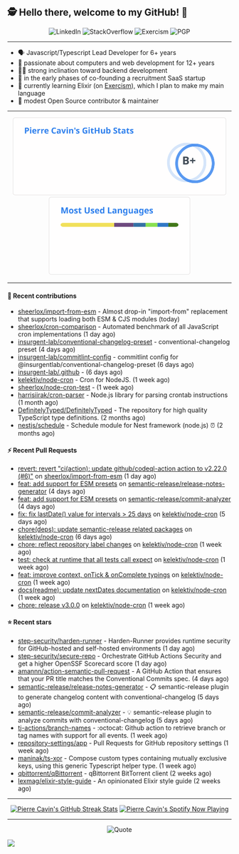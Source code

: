 <h2 style="display:inline" align="center">🕵️ Hello there, welcome to my GitHub! 👋</h2>
<br />
<p align="center">
    <a href="https://links.sherlox.io/github-linkedin" target="_blank" style="text-decoration: none;">
        <img src="https://img.shields.io/badge/LinkedIn-0077b5?style=flat-square&logo=linkedin" alt="LinkedIn">
    </a>
    <a href="https://links.sherlox.io/github-stackoverflow" target="_blank" style="text-decoration: none;">
        <img src="https://img.shields.io/badge/StackOverflow-9a9c9f?style=flat-square&logo=StackOverflow" alt="StackOverflow">
    </a>
    <a href="https://links.sherlox.io/github-exercism" target="_blank" style="text-decoration: none;">
        <img src="https://img.shields.io/badge/Exercism-7600fe?style=flat-square&logo=Exercism" alt="Exercism">
    </a>
    <a href="https://pgp.mit.edu/pks/lookup?op=get&search=0x48D089FE8FC01A4E7E88EE9611567DFABCB9256E" target="_blank" style="text-decoration: none;">
        <img src="https://img.shields.io/badge/pgp-0x11567DFABCB9256E-313131?style=flat&labelColor=313131&color=313131" alt="PGP">
    </a>
</p>

---

<ul>
    <li>🗣 Javascript/Typescript Lead Developer for 6+ years</li>
    <li>👴 passionate about computers and web development for 12+ years</li>
    <li>🧑‍💻 strong inclination toward backend development</li>
    <li>👷 in the early phases of co-founding a recruitment SaaS startup</li>
    <li>💜 currently learning Elixir (on <a href="https://links.sherlox.io/github-exercism-elixir-track">Exercism</a>), which I plan to make my main language</li>
    <li>🫶 modest Open Source contributor & maintainer</li>
</ul>

---

<div align="center">
  <a href="https://github-readme-stats.sherlox.io" style="display: inline-block;">
    <img src="assets/stats.svg" alt="Pierre Cavin's Github stats" height="175px" />
  </a>
  
  <a href="https://github-readme-stats.sherlox.io" style="display: inline-block;">
    <img src="assets/top-langs.svg" alt="Pierre Cavin's Most used languages" height="175px" />
  </a>
</div>

---

#### 🫶 Recent contributions

- [sheerlox/import-from-esm](https://github.com/sheerlox/import-from-esm) - Almost drop-in &#34;import-from&#34; replacement that supports loading both ESM &amp; CJS modules (today)
- [sheerlox/cron-comparison](https://github.com/sheerlox/cron-comparison) - Automated benchmark of all JavaScript cron implementations (1 day ago)
- [insurgent-lab/conventional-changelog-preset](https://github.com/insurgent-lab/conventional-changelog-preset) - conventional-changelog preset (4 days ago)
- [insurgent-lab/commitlint-config](https://github.com/insurgent-lab/commitlint-config) - commitlint config for @insurgentlab/conventional-changelog-preset (6 days ago)
- [insurgent-lab/.github](https://github.com/insurgent-lab/.github) -  (6 days ago)
- [kelektiv/node-cron](https://github.com/kelektiv/node-cron) - Cron for NodeJS. (1 week ago)
- [sheerlox/node-cron-test](https://github.com/sheerlox/node-cron-test) -  (1 week ago)
- [harrisiirak/cron-parser](https://github.com/harrisiirak/cron-parser) - Node.js library for parsing crontab instructions (1 month ago)
- [DefinitelyTyped/DefinitelyTyped](https://github.com/DefinitelyTyped/DefinitelyTyped) - The repository for high quality TypeScript type definitions. (2 months ago)
- [nestjs/schedule](https://github.com/nestjs/schedule) - Schedule module for Nest framework (node.js) ⏰ (2 months ago)

#### ⚡ Recent Pull Requests

- [revert: revert &#34;ci(action): update github/codeql-action action to v2.22.0 (#6)&#34;](https://github.com/sheerlox/import-from-esm/pull/9) on [sheerlox/import-from-esm](https://github.com/sheerlox/import-from-esm) (1 day ago)
- [feat: add support for ESM presets](https://github.com/semantic-release/release-notes-generator/pull/544) on [semantic-release/release-notes-generator](https://github.com/semantic-release/release-notes-generator) (4 days ago)
- [feat: add support for ESM presets](https://github.com/semantic-release/commit-analyzer/pull/537) on [semantic-release/commit-analyzer](https://github.com/semantic-release/commit-analyzer) (4 days ago)
- [fix: fix lastDate() value for intervals &gt; 25 days](https://github.com/kelektiv/node-cron/pull/711) on [kelektiv/node-cron](https://github.com/kelektiv/node-cron) (5 days ago)
- [chore(deps): update semantic-release related packages](https://github.com/kelektiv/node-cron/pull/709) on [kelektiv/node-cron](https://github.com/kelektiv/node-cron) (6 days ago)
- [chore: reflect repository label changes](https://github.com/kelektiv/node-cron/pull/708) on [kelektiv/node-cron](https://github.com/kelektiv/node-cron) (1 week ago)
- [test: check at runtime that all tests call expect](https://github.com/kelektiv/node-cron/pull/706) on [kelektiv/node-cron](https://github.com/kelektiv/node-cron) (1 week ago)
- [feat: improve context, onTick &amp; onComplete typings](https://github.com/kelektiv/node-cron/pull/705) on [kelektiv/node-cron](https://github.com/kelektiv/node-cron) (1 week ago)
- [docs(readme): update nextDates documentation](https://github.com/kelektiv/node-cron/pull/702) on [kelektiv/node-cron](https://github.com/kelektiv/node-cron) (1 week ago)
- [chore: release v3.0.0](https://github.com/kelektiv/node-cron/pull/701) on [kelektiv/node-cron](https://github.com/kelektiv/node-cron) (1 week ago)

#### ⭐ Recent stars

- [step-security/harden-runner](https://github.com/step-security/harden-runner) - Harden-Runner provides runtime security for GitHub-hosted and self-hosted environments (1 day ago)
- [step-security/secure-repo](https://github.com/step-security/secure-repo) - Orchestrate GitHub Actions Security and get a higher OpenSSF Scorecard score (1 day ago)
- [amannn/action-semantic-pull-request](https://github.com/amannn/action-semantic-pull-request) - A GitHub Action that ensures that your PR title matches the Conventional Commits spec. (4 days ago)
- [semantic-release/release-notes-generator](https://github.com/semantic-release/release-notes-generator) - :clipboard: semantic-release plugin to generate changelog content with conventional-changelog (5 days ago)
- [semantic-release/commit-analyzer](https://github.com/semantic-release/commit-analyzer) - :bulb: semantic-release plugin to analyze commits with conventional-changelog (5 days ago)
- [tj-actions/branch-names](https://github.com/tj-actions/branch-names) - :octocat: Github action to retrieve branch or tag names with support for all events. (1 week ago)
- [repository-settings/app](https://github.com/repository-settings/app) - Pull Requests for GitHub repository settings (1 week ago)
- [maninak/ts-xor](https://github.com/maninak/ts-xor) - Compose custom types containing mutually exclusive keys, using this generic Typescript helper type. (1 week ago)
- [qbittorrent/qBittorrent](https://github.com/qbittorrent/qBittorrent) - qBittorrent BitTorrent client (2 weeks ago)
- [lexmag/elixir-style-guide](https://github.com/lexmag/elixir-style-guide) - An opinionated Elixir style guide (2 weeks ago)

---

<div align="center">
  <a href="https://github-readme-streak-stats.herokuapp.com" style="display: inline-block;">
    <img src="https://github-readme-streak-stats.sherlox.io/?user=sheerlox&theme=default&mode=weekly&disable_animations=true" alt="Pierre Cavin's GitHub Streak Stats" height="247px" />
  </a>

  <a href="https://links.sherlox.io/github-spotify" style="display: inline-block;">
    <img src="https://spotify-github-profile.vercel.app/api/view?uid=6ridtm5cbc0y9bf5qmtqpoupv&cover_image=true&theme=default&show_offline=false&background_color=121212&interchange=true&bar_color_cover=true" alt="Pierre Cavin's Spotify Now Playing" height="240px" />
  </a>
</div>

---

<p align="center">
    <a href="https://github.com/piyushsuthar/github-readme-quotes" target="_blank" style="text-decoration: none;">
        <img src="https://quotes-github-readme.vercel.app/api?type=horizontal&quote=Inaction%20will%20cause%20a%20man%20to%20sink%20into%20the%20slough%20of%20despond%20and%20vanish%20without%20a%20trace.&author=Farley%20Mowat" alt="Quote">
    </a>
</p>

![](https://hit.yhype.me/github/profile?user_id=11234273)
